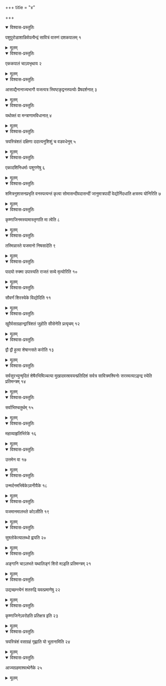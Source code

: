 +++
title = "४"

+++


<details open><summary>विश्वास-प्रस्तुतिः</summary>

पशुपुरोडाशान्निर्वपत्यैन्द्रं सावित्रं वारुणं दशकपालम् १
</details>

<details><summary>मूलम्</summary>

पशुपुरोडाशान्निर्वपत्यैन्द्रं सावित्रं वारुणं दशकपालम् १
</details>


<details open><summary>विश्वास-प्रस्तुतिः</summary>

एककपालं चाऽवभृथाय २
</details>

<details><summary>मूलम्</summary>

एककपालं चाऽवभृथाय २
</details>


<details open><summary>विश्वास-प्रस्तुतिः</summary>

आसाद्यैनानाज्यभागौ यजत्यत्र स्विष्टकृद्वनस्पत्योः प्रैषदर्शनात् ३
</details>

<details><summary>मूलम्</summary>

आसाद्यैनानाज्यभागौ यजत्यत्र स्विष्टकृद्वनस्पत्योः प्रैषदर्शनात् ३
</details>


<details open><summary>विश्वास-प्रस्तुतिः</summary>

 यथोक्तं वा मन्त्राणामविधानात् ४
</details>

<details><summary>मूलम्</summary>

 यथोक्तं वा मन्त्राणामविधानात् ४
</details>


<details open><summary>विश्वास-प्रस्तुतिः</summary>

त्रयस्त्रिंशतं दक्षिणा ददात्यनुशिशुं च वडवधेनुम् ५
</details>

<details><summary>मूलम्</summary>

त्रयस्त्रिंशतं दक्षिणा ददात्यनुशिशुं च वडवधेनुम् ५
</details>


<details open><summary>विश्वास-प्रस्तुतिः</summary>

एकादशिनिधर्माः पशुगणेषु ६
</details>

<details><summary>मूलम्</summary>

एकादशिनिधर्माः पशुगणेषु ६
</details>


<details open><summary>विश्वास-प्रस्तुतिः</summary>

शमित्रनुशासनप्रभृति वनस्पत्यन्तं कृत्वा सोमासन्दीवदासन्दीं जानुमात्रपादीं वेद्योर्निदधाति क्षत्रस्य योनिरिति ७
</details>

<details><summary>मूलम्</summary>

शमित्रनुशासनप्रभृति वनस्पत्यन्तं कृत्वा सोमासन्दीवदासन्दीं जानुमात्रपादीं वेद्योर्निदधाति क्षत्रस्य योनिरिति ७
</details>


<details open><summary>विश्वास-प्रस्तुतिः</summary>

कृष्णाजिनमस्यामास्तृणाति मा त्वेति ८
</details>

<details><summary>मूलम्</summary>

कृष्णाजिनमस्यामास्तृणाति मा त्वेति ८
</details>


<details open><summary>विश्वास-प्रस्तुतिः</summary>

तस्मिन्नास्ते यजमानो निषसादेति ९
</details>

<details><summary>मूलम्</summary>

तस्मिन्नास्ते यजमानो निषसादेति ९
</details>


<details open><summary>विश्वास-प्रस्तुतिः</summary>

पादयो रुक्मा उपास्यति राजतं सव्ये मृत्योरिति १०
</details>

<details><summary>मूलम्</summary>

पादयो रुक्मा उपास्यति राजतं सव्ये मृत्योरिति १०
</details>


<details open><summary>विश्वास-प्रस्तुतिः</summary>

सौवर्णं शिरस्येके विद्योदिति ११
</details>

<details><summary>मूलम्</summary>

सौवर्णं शिरस्येके विद्योदिति ११
</details>


<details open><summary>विश्वास-प्रस्तुतिः</summary>

खुरैर्वसाग्रहान्द्वात्रिंशतं जुहोति सीसेनेति प्रत्यृचम् १२
</details>

<details><summary>मूलम्</summary>

खुरैर्वसाग्रहान्द्वात्रिंशतं जुहोति सीसेनेति प्रत्यृचम् १२
</details>


<details open><summary>विश्वास-प्रस्तुतिः</summary>

द्वौ द्वौ हुत्वा शेषान्त्सते करोति १३
</details>

<details><summary>मूलम्</summary>

द्वौ द्वौ हुत्वा शेषान्त्सते करोति १३
</details>


<details open><summary>विश्वास-प्रस्तुतिः</summary>

सर्वसुरभ्युन्मृदितं शेषैरभिषिञ्चत्या मुखादवस्रावयन्प्रतिदिशं सर्वत्र सावित्रमश्विनोः सरस्वत्याऽइन्द्र स्येति प्रतिमन्त्रम् १४
</details>

<details><summary>मूलम्</summary>

सर्वसुरभ्युन्मृदितं शेषैरभिषिञ्चत्या मुखादवस्रावयन्प्रतिदिशं सर्वत्र सावित्रमश्विनोः सरस्वत्याऽइन्द्र स्येति प्रतिमन्त्रम् १४
</details>


<details open><summary>विश्वास-प्रस्तुतिः</summary>

सर्वाभिश्चतुर्थम् १५
</details>

<details><summary>मूलम्</summary>

सर्वाभिश्चतुर्थम् १५
</details>


<details open><summary>विश्वास-प्रस्तुतिः</summary>

महाव्याहृतिभिरेके १६
</details>

<details><summary>मूलम्</summary>

महाव्याहृतिभिरेके १६
</details>


<details open><summary>विश्वास-प्रस्तुतिः</summary>

उत्तमेन वा १७
</details>

<details><summary>मूलम्</summary>

उत्तमेन वा १७
</details>


<details open><summary>विश्वास-प्रस्तुतिः</summary>

उन्मर्दनमभिषेकेऽवनीयैके १८
</details>

<details><summary>मूलम्</summary>

उन्मर्दनमभिषेकेऽवनीयैके १८
</details>


<details open><summary>विश्वास-प्रस्तुतिः</summary>

यजमानमालभते कोऽसीति १९
</details>

<details><summary>मूलम्</summary>

यजमानमालभते कोऽसीति १९
</details>


<details open><summary>विश्वास-प्रस्तुतिः</summary>

सुश्लोकेत्यालब्धो ह्वयति २०
</details>

<details><summary>मूलम्</summary>

सुश्लोकेत्यालब्धो ह्वयति २०
</details>


<details open><summary>विश्वास-प्रस्तुतिः</summary>

अङ्गानि चाऽलभते यथालिङ्गं शिरो मऽइति प्रतिमन्त्रम् २१
</details>

<details><summary>मूलम्</summary>

अङ्गानि चाऽलभते यथालिङ्गं शिरो मऽइति प्रतिमन्त्रम् २१
</details>


<details open><summary>विश्वास-प्रस्तुतिः</summary>

उद्यच्छन्त्येनं शतरुद्रि यवत्प्रमाणेषु २२
</details>

<details><summary>मूलम्</summary>

उद्यच्छन्त्येनं शतरुद्रि यवत्प्रमाणेषु २२
</details>


<details open><summary>विश्वास-प्रस्तुतिः</summary>

कृष्णाजिनेऽवरोहति प्रतिक्षत्र इति २३
</details>

<details><summary>मूलम्</summary>

कृष्णाजिनेऽवरोहति प्रतिक्षत्र इति २३
</details>


<details open><summary>विश्वास-प्रस्तुतिः</summary>

त्रयस्त्रिंशं वसाग्रहं गृह्णाति यो भूतानामिति २४
</details>

<details><summary>मूलम्</summary>

त्रयस्त्रिंशं वसाग्रहं गृह्णाति यो भूतानामिति २४
</details>


<details open><summary>विश्वास-प्रस्तुतिः</summary>

आज्यग्रहमाश्वत्थेनैके २५
</details>

<details><summary>मूलम्</summary>

आज्यग्रहमाश्वत्थेनैके २५
</details>
